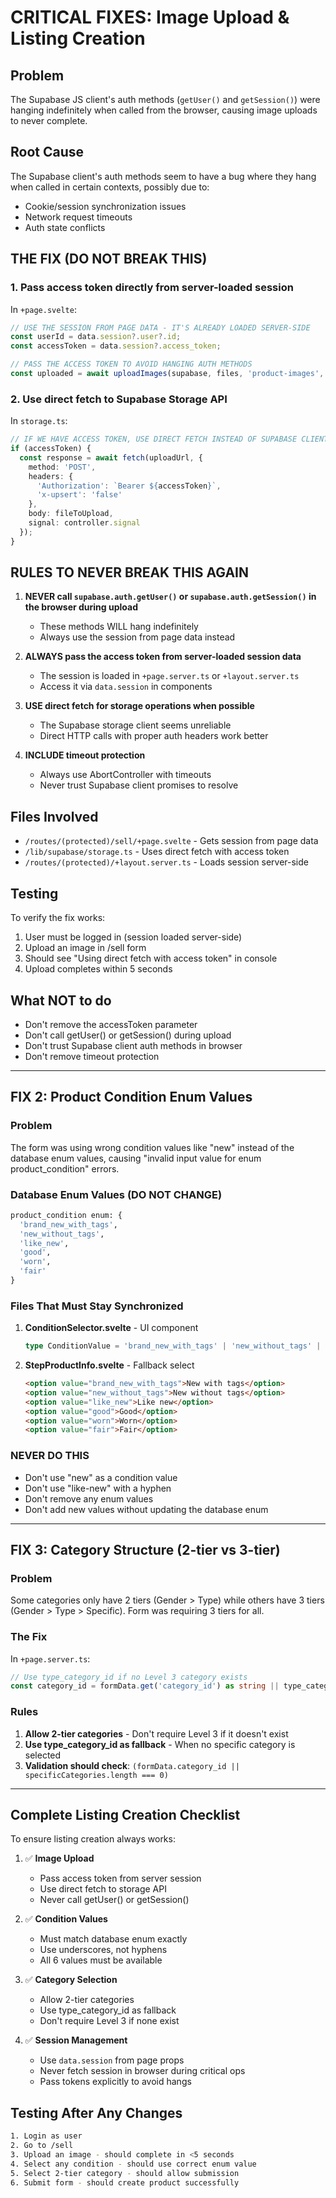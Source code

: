 # CRITICAL FIXES: Image Upload & Listing Creation

## Problem
The Supabase JS client's auth methods (`getUser()` and `getSession()`) were hanging indefinitely when called from the browser, causing image uploads to never complete.

## Root Cause
The Supabase client's auth methods seem to have a bug where they hang when called in certain contexts, possibly due to:
- Cookie/session synchronization issues
- Network request timeouts
- Auth state conflicts

## THE FIX (DO NOT BREAK THIS)

### 1. Pass access token directly from server-loaded session
In `+page.svelte`:
```typescript
// USE THE SESSION FROM PAGE DATA - IT'S ALREADY LOADED SERVER-SIDE
const userId = data.session?.user?.id;
const accessToken = data.session?.access_token;

// PASS THE ACCESS TOKEN TO AVOID HANGING AUTH METHODS
const uploaded = await uploadImages(supabase, files, 'product-images', userId, undefined, accessToken);
```

### 2. Use direct fetch to Supabase Storage API
In `storage.ts`:
```typescript
// IF WE HAVE ACCESS TOKEN, USE DIRECT FETCH INSTEAD OF SUPABASE CLIENT
if (accessToken) {
  const response = await fetch(uploadUrl, {
    method: 'POST',
    headers: {
      'Authorization': `Bearer ${accessToken}`,
      'x-upsert': 'false'
    },
    body: fileToUpload,
    signal: controller.signal
  });
}
```

## RULES TO NEVER BREAK THIS AGAIN

1. **NEVER call `supabase.auth.getUser()` or `supabase.auth.getSession()` in the browser during upload**
   - These methods WILL hang indefinitely
   - Always use the session from page data instead

2. **ALWAYS pass the access token from server-loaded session data**
   - The session is loaded in `+page.server.ts` or `+layout.server.ts`
   - Access it via `data.session` in components

3. **USE direct fetch for storage operations when possible**
   - The Supabase storage client seems unreliable
   - Direct HTTP calls with proper auth headers work better

4. **INCLUDE timeout protection**
   - Always use AbortController with timeouts
   - Never trust Supabase client promises to resolve

## Files Involved
- `/routes/(protected)/sell/+page.svelte` - Gets session from page data
- `/lib/supabase/storage.ts` - Uses direct fetch with access token
- `/routes/(protected)/+layout.server.ts` - Loads session server-side

## Testing
To verify the fix works:
1. User must be logged in (session loaded server-side)
2. Upload an image in /sell form
3. Should see "Using direct fetch with access token" in console
4. Upload completes within 5 seconds

## What NOT to do
- Don't remove the accessToken parameter
- Don't call getUser() or getSession() during upload
- Don't trust Supabase client auth methods in browser
- Don't remove timeout protection

---

## FIX 2: Product Condition Enum Values

### Problem
The form was using wrong condition values like "new" instead of the database enum values, causing "invalid input value for enum product_condition" errors.

### Database Enum Values (DO NOT CHANGE)
```sql
product_condition enum: {
  'brand_new_with_tags',
  'new_without_tags', 
  'like_new',
  'good',
  'worn',
  'fair'
}
```

### Files That Must Stay Synchronized
1. **ConditionSelector.svelte** - UI component
   ```typescript
   type ConditionValue = 'brand_new_with_tags' | 'new_without_tags' | 'like_new' | 'good' | 'worn' | 'fair';
   ```

2. **StepProductInfo.svelte** - Fallback select
   ```html
   <option value="brand_new_with_tags">New with tags</option>
   <option value="new_without_tags">New without tags</option>
   <option value="like_new">Like new</option>
   <option value="good">Good</option>
   <option value="worn">Worn</option>
   <option value="fair">Fair</option>
   ```

### NEVER DO THIS
- Don't use "new" as a condition value
- Don't use "like-new" with a hyphen
- Don't remove any enum values
- Don't add new values without updating the database enum

---

## FIX 3: Category Structure (2-tier vs 3-tier)

### Problem
Some categories only have 2 tiers (Gender > Type) while others have 3 tiers (Gender > Type > Specific). Form was requiring 3 tiers for all.

### The Fix
In `+page.server.ts`:
```typescript
// Use type_category_id if no Level 3 category exists
const category_id = formData.get('category_id') as string || type_category_id;
```

### Rules
1. **Allow 2-tier categories** - Don't require Level 3 if it doesn't exist
2. **Use type_category_id as fallback** - When no specific category is selected
3. **Validation should check**: `(formData.category_id || specificCategories.length === 0)`

---

## Complete Listing Creation Checklist

To ensure listing creation always works:

1. ✅ **Image Upload**
   - Pass access token from server session
   - Use direct fetch to storage API
   - Never call getUser() or getSession()

2. ✅ **Condition Values**
   - Must match database enum exactly
   - Use underscores, not hyphens
   - All 6 values must be available

3. ✅ **Category Selection**
   - Allow 2-tier categories
   - Use type_category_id as fallback
   - Don't require Level 3 if none exist

4. ✅ **Session Management**
   - Use `data.session` from page props
   - Never fetch session in browser during critical ops
   - Pass tokens explicitly to avoid hangs

## Testing After Any Changes
```bash
1. Login as user
2. Go to /sell
3. Upload an image - should complete in <5 seconds
4. Select any condition - should use correct enum value
5. Select 2-tier category - should allow submission
6. Submit form - should create product successfully
```
